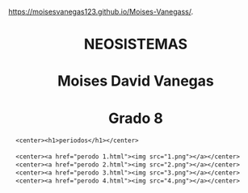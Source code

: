 
 https://moisesvanegas123.github.io/Moises-Vanegass/.
<!DOCTYPE html>
<html>
<head>
	<title>MI PAGINA </title>
</head>
<body background="descraga.jfif">
      <center><h1>NEOSISTEMAS</h1></center>
      <center><h1>Moises David Vanegas</h1></center>
      <center><h1>Grado 8</h1></center>


      <center><h1>periodos</h1></center>
      
      <center><a href="perodo 1.html"><img src="1.png"></a></center>
      <center><a href="perodo 2.html"><img src="2.png"></a></center>
      <center><a href="perodo 3.html"><img src="3.png"></a></center>
      <center><a href="perodo 4.html"><img src="4.png"></a></center> 
<a href="https://moisesvanegas123.github.io/Moises-Vanegass/."></a><br>


</body>
</html>



